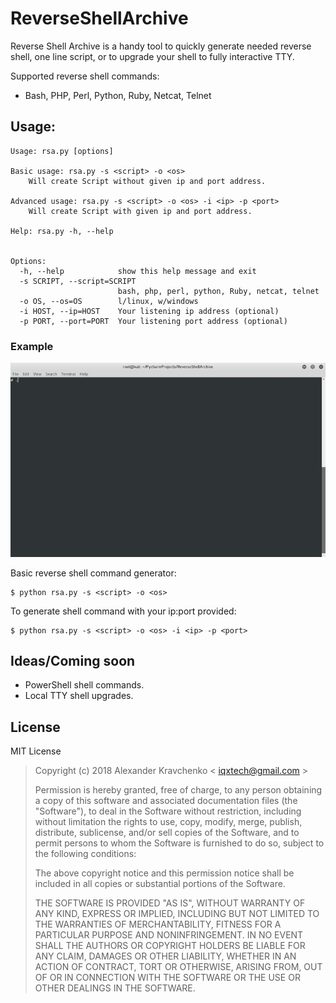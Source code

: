 # ReverseShellArchive

Reverse Shell Archive is a handy tool to quickly generate needed reverse shell, one line script, or to upgrade your shell to fully interactive TTY.

Supported reverse shell commands:
- Bash, PHP, Perl, Python, Ruby, Netcat, Telnet

## Usage:

    Usage: rsa.py [options]
    
    Basic usage: rsa.py -s <script> -o <os>
        Will create Script without given ip and port address.
    
    Advanced usage: rsa.py -s <script> -o <os> -i <ip> -p <port>
        Will create Script with given ip and port address.
    
    Help: rsa.py -h, --help
    
    
    Options:
      -h, --help            show this help message and exit
      -s SCRIPT, --script=SCRIPT
                            bash, php, perl, python, Ruby, netcat, telnet
      -o OS, --os=OS        l/linux, w/windows
      -i HOST, --ip=HOST    Your listening ip address (optional)
      -p PORT, --port=PORT  Your listening port address (optional)

### Example

![Reverse Shell Archive](https://github.com/UtopiaBe/ReverseShellArchive/blob/master/lib/rsa.gif)

Basic reverse shell command generator:
```
$ python rsa.py -s <script> -o <os>
```

To generate shell command with your ip:port provided: 
```
$ python rsa.py -s <script> -o <os> -i <ip> -p <port>
```

## Ideas/Coming soon

* PowerShell shell commands.
* Local TTY shell upgrades.

## License

MIT License

> Copyright (c) 2018 Alexander Kravchenko < iqxtech@gmail.com >
>
> Permission is hereby granted, free of charge, to any person obtaining a copy
of this software and associated documentation files (the "Software"), to deal
in the Software without restriction, including without limitation the rights
to use, copy, modify, merge, publish, distribute, sublicense, and/or sell
copies of the Software, and to permit persons to whom the Software is
furnished to do so, subject to the following conditions:
>
> The above copyright notice and this permission notice shall be included in all
copies or substantial portions of the Software.
>
> THE SOFTWARE IS PROVIDED "AS IS", WITHOUT WARRANTY OF ANY KIND, EXPRESS OR
IMPLIED, INCLUDING BUT NOT LIMITED TO THE WARRANTIES OF MERCHANTABILITY,
FITNESS FOR A PARTICULAR PURPOSE AND NONINFRINGEMENT. IN NO EVENT SHALL THE
AUTHORS OR COPYRIGHT HOLDERS BE LIABLE FOR ANY CLAIM, DAMAGES OR OTHER
LIABILITY, WHETHER IN AN ACTION OF CONTRACT, TORT OR OTHERWISE, ARISING FROM,
OUT OF OR IN CONNECTION WITH THE SOFTWARE OR THE USE OR OTHER DEALINGS IN THE
SOFTWARE.
